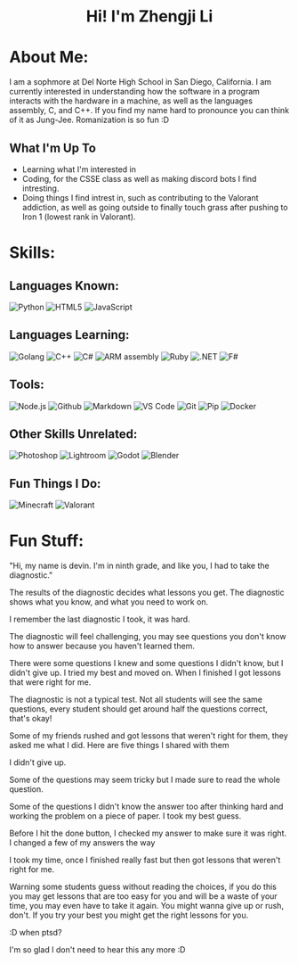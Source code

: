 <h1 align="center">Hi! I'm Zhengji Li</h1>

#  About Me:
I am a sophmore at Del Norte High School in San Diego, California. I am currently interested in understanding how the software in a program interacts with the hardware in a machine, as well as the languages assembly, C, and C++. If you find my name hard to pronounce you can think of it as Jung-Jee. Romanization is so fun :D


##  What I'm Up To

- Learning what I'm interested in
- Coding, for the CSSE class as well as making discord bots I find intresting.
- Doing things I find intrest in, such as contributing to the Valorant addiction, as well as going outside to finally touch grass after pushing to Iron 1 (lowest rank in Valorant).

# Skills:
## Languages Known:
![Python](https://img.shields.io/badge/python-%233776AB.svg?style=for-the-badge&logo=python&logoColor=white) ![HTML5](https://img.shields.io/badge/html5-%23E34F26.svg?style=for-the-badge&logo=html5&logoColor=white) ![JavaScript](https://img.shields.io/badge/javascript-%23323330.svg?style=for-the-badge&logo=javascript&logoColor=%23F7DF1E)

## Languages Learning: 
![Golang](https://img.shields.io/badge/go-%2300ADD8.svg?style=for-the-badge&logo=go&logoColor=white) ![C++](https://img.shields.io/badge/c++-%2300599C.svg?style=for-the-badge&logo=c%2B%2B&logoColor=white) ![C#](https://img.shields.io/badge/c%23-%23239120.svg?style=for-the-badge&logo=c-sharp&logoColor=white) ![ARM assembly](https://img.shields.io/badge/ARM-%23AECBFA.svg?style=for-the-badge&logoColor=black) ![Ruby](https://img.shields.io/badge/ruby-%23CC342D.svg?style=for-the-badge&logo=ruby&logoColor=white) ![.NET](https://img.shields.io/badge/.NET-%23512BD4.svg?style=for-the-badge&logo=dotnet&logoColor=white) ![F#](https://img.shields.io/badge/f%23-%237500B2.svg?style=for-the-badge&logo=fsharp&logoColor=white)

## Tools:
![Node.js](https://img.shields.io/badge/node.js-%23339933.svg?style=for-the-badge&logo=node.js&logoColor=white) ![Github](https://img.shields.io/badge/github-%23181717.svg?style=for-the-badge&logo=github&logoColor=white) ![Markdown](https://img.shields.io/badge/markdown-%23000000.svg?style=for-the-badge&logo=markdown&logoColor=white) ![VS Code](https://img.shields.io/badge/VSCode-%23007ACC.svg?style=for-the-badge&logo=visual-studio-code&logoColor=white) ![Git](https://img.shields.io/badge/git-%23F05032.svg?style=for-the-badge&logo=git&logoColor=white) ![Pip](https://img.shields.io/badge/pip-%230B7285.svg?style=for-the-badge&logo=pypi&logoColor=white) ![Docker](https://img.shields.io/badge/docker-%230db7ed.svg?style=for-the-badge&logo=docker&logoColor=white)

## Other Skills Unrelated:

![Photoshop](https://img.shields.io/badge/Adobe%20Photoshop-%2331A8FF.svg?style=for-the-badge&logo=Adobe-Photoshop&logoColor=white) ![Lightroom](https://img.shields.io/badge/Adobe%20Lightroom-%2300A8E1.svg?style=for-the-badge&logo=Adobe-Lightroom&logoColor=white) ![Godot](https://img.shields.io/badge/Godot-%23478CBF.svg?style=for-the-badge&logo=godot-engine&logoColor=white) ![Blender](https://img.shields.io/badge/Blender-%23F5792A.svg?style=for-the-badge&logo=blender&logoColor=white)

## Fun Things I Do:
![Minecraft](https://img.shields.io/badge/Minecraft-%23362D27.svg?style=for-the-badge&logo=minecraft&logoColor=white)
![Valorant](https://img.shields.io/badge/Valorant-%23FF4655.svg?style=for-the-badge&logo=valorant&logoColor=white)



# Fun Stuff:
"Hi, my name is devin. I'm in ninth grade, and like you, I had to take the diagnostic."

The results of the diagnostic decides what lessons you get. The diagnostic shows what you know, and what you need to work on.

I remember the last diagnostic I took, it was hard.

The diagnostic will feel challenging, you may see questions you don't know how to answer because you haven't learned them.

There were some questions I knew and some questions I didn't know, but I didn't give up. I tried my best and moved on. When I finished I got lessons that were right for me. 

The diagnostic is not a typical test. Not all students will see the same questions, every student should get around half the questions correct, that's okay!

Some of my friends rushed and got lessons that weren't right for them, they asked me what I did. Here are five things I shared with them

I didn't give up.

Some of the questions may seem tricky but I made sure to read the whole question.

Some of the questions I didn't know the answer too after thinking hard and working the problem on a piece of paper. I took my best guess.

Before I hit the done button, I checked my answer to make sure it was right. I changed a few of my answers the way

I took my time, once I finished really fast but then got lessons that weren't right for me.

Warning some students guess without reading the choices, if you do this you may get lessons that are too easy for you and will be a waste of your time, you may even have to take it again. You might wanna give up or rush, don't. If you try your best you might get the right lessons for you.

:D
when ptsd?

I'm so glad I don't need to hear this any more :D
